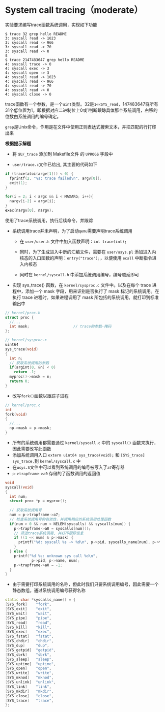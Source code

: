 # System call tracing（moderate）

实验要求编写trace函数系统调用，实现如下功能

```
$ trace 32 grep hello README
3: syscall read -> 1023
3: syscall read -> 966
3: syscall read -> 70
3: syscall read -> 0
$
$ trace 2147483647 grep hello README
4: syscall trace -> 0
4: syscall exec -> 3
4: syscall open -> 3
4: syscall read -> 1023
4: syscall read -> 966
4: syscall read -> 70
4: syscall read -> 0
4: syscall close -> 0
```

​	trace函数有一个参数，是一个`uint`类型。32是`1<<SYS_read`，147483647将所有31个低位置为1。即根据对应二进制位上0或1判断跟踪具体那个系统调用，右移的位数由系统调用的编号确定。

​	`grep`是Unix命令，作用是在文件中使用正则表达式搜索文本，并把匹配的行打印出来





**根据提示解题**

- 将 `$U/_trace` 添加到 Makefile文件 的 `UPROGS` 字段中





- `user/trace.c`文件已给出,  其主要的代码如下

```c++
if (trace(atoi(argv[1])) < 0) {
  fprintf(2, "%s: trace failed\n", argv[0]);
  exit(1);
}
  
for(i = 2; i < argc && i < MAXARG; i++){
  nargv[i-2] = argv[i];
}
exec(nargv[0], nargv);
```

使用了trace系统调用，执行后续命令，并跟踪





- 系统调用trace并未声明，为了启动`qemu`需要声明trace系统调用

  - 在 `user/user.h` 文件中加入函数声明：`int trace(int);`

  - 同时，为了生成进入中断的汇编文件，需要在 `user/usys.pl` 添加进入内核态的入口函数的声明：`entry("trace");`，以便使用 `ecall` 中断指令进入内核态

  - 同时在 `kernel/syscall.h` 中添加系统调用编号，编号顺延即可





- 实现 sys_trace() 函数，在 `kernel/sysproc.c` 文件中。以及在每个 trace 进程中，添加一个 mask 字段，用来识别是否执行了 mask 标记的系统调用。在执行 trace 进程时，如果进程调用了 mask 所包括的系统调用，就打印到标准输出中

```c++
// kernel/proc.h
struct proc {
  //...
  int mask;                    // trace的参数-掩码
};
```

```c++
// kernel/sysproc.c
uint64
sys_trace(void)
{
  int n;
  // 获取系统调用的参数
  if(argint(0, &n) < 0)
    return -1;
  myproc()->mask = n;
  return 0;
}
```





- 改写`fork()`函数以跟踪子进程

```c++
// kernel/proc.c
int
fork(void)
{
  //...
  np->mask = p->mask;
}
```







- 所有的系统调用都需要通过 `kernel/syscall.c` 中的 `syscall()` 函数来执行，因此需要改写此函数
- 添加系统调用入口 `extern uint64 sys_trace(void);` 和 `[SYS_trace] sys_trace,`到 `kernel/syscall.c` 中
- 在`usys.S`文件中可以看到系统调用的编号被写入了`a7`寄存器
- `p->trapframe->a0` 存储的了函数调用的返回值

```c++
void
syscall(void)
{
  int num;
  struct proc *p = myproc();
 
  // 获取系统调用号
  num = p->trapframe->a7;
  // 检查系统调用号的有效性，并调用相应的系统调用处理函数
  if(num > 0 && num < NELEM(syscalls) && syscalls[num]) {
    p->trapframe->a0 = syscalls[num]();
    // 筛选trace系统调用, 并打印跟踪信息
    if ((1 << num) & p->mask) {
      printf("%d: syscall %s -> %d\n", p->pid, syscalls_name[num], p->trapframe->a0);
    }
  } else {
    printf("%d %s: unknown sys call %d\n",
            p->pid, p->name, num);
    p->trapframe->a0 = -1;
  }
}
```

- 由于需要打印系统调用的名称，但此时我们只要系统调用编号，因此需要一个静态数组。通过系统调用编号获得名称

```c++
static char *syscalls_name[] = {
[SYS_fork]    "fork",
[SYS_exit]    "exit",
[SYS_wait]    "wait",
[SYS_pipe]    "pipe",
[SYS_read]    "read",
[SYS_kill]    "kill",
[SYS_exec]    "exec",
[SYS_fstat]   "fstat",
[SYS_chdir]   "chdir",
[SYS_dup]     "dup",
[SYS_getpid]  "getpid",
[SYS_sbrk]    "sbrk",
[SYS_sleep]   "sleep",
[SYS_uptime]  "uptime",
[SYS_open]    "open",
[SYS_write]   "write",
[SYS_mknod]   "mknod",
[SYS_unlink]  "unlink",
[SYS_link]    "link",
[SYS_mkdir]   "mkdir",
[SYS_close]   "close",
[SYS_trace]   "trace",
};
```

